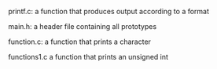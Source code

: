printf.c: a function that produces output according to a format

main.h: a header file containing all prototypes

function.c: a function that prints a character

functions1.c a function that prints an unsigned int
